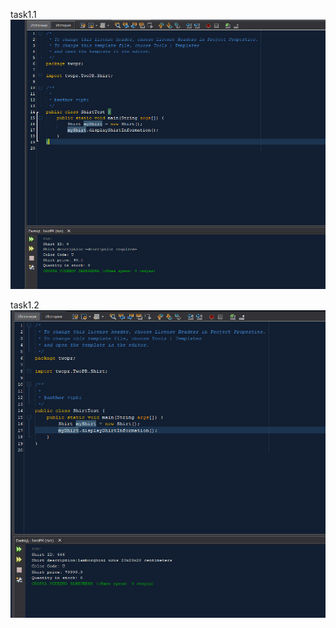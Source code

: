 task1.1
![alt-текст](https://raw.githubusercontent.com/ppc-ntu-khpi/34-first-lab-Bin228/master/Solution/task1.1.png "task1.1")

task1.2
![alt-текст](https://raw.githubusercontent.com/ppc-ntu-khpi/34-first-lab-Bin228/master/Solution/task1.2.png "task1.2")
